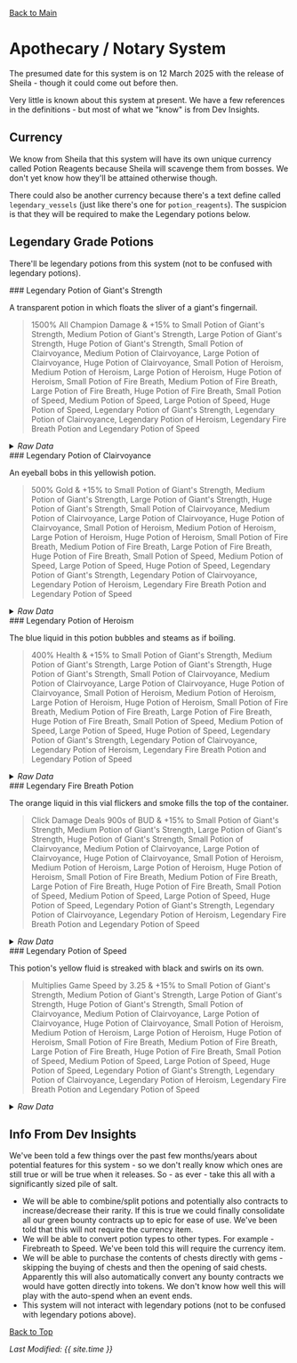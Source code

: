 [Back to Main](index.md)

# Apothecary / Notary System

The presumed date for this system is on 12 March 2025 with the release of Sheila - though it could come out before then.

Very little is known about this system at present. We have a few references in the definitions - but most of what we "know" is from Dev Insights.

## Currency

We know from Sheila that this system will have its own unique currency called Potion Reagents because Sheila will scavenge them from bosses. We don't yet know how they'll be attained otherwise though.

There could also be another currency because there's a text define called `legendary_vessels` (just like there's one for `potion_reagents`). The suspicion is that they will be required to make the Legendary potions below.

## Legendary Grade Potions

There'll be legendary potions from this system (not to be confused with legendary potions).

<div markdown="1" class="abilityBorder"><div markdown="1" class="abilityBorderInner">
### Legendary Potion of Giant's Strength  

A transparent potion in which floats the sliver of a giant's fingernail.

> 1500% All Champion Damage & +15% to Small Potion of Giant's Strength, Medium Potion of Giant's Strength, Large Potion of Giant's Strength, Huge Potion of Giant's Strength, Small Potion of Clairvoyance, Medium Potion of Clairvoyance, Large Potion of Clairvoyance, Huge Potion of Clairvoyance, Small Potion of Heroism, Medium Potion of Heroism, Large Potion of Heroism, Huge Potion of Heroism, Small Potion of Fire Breath, Medium Potion of Fire Breath, Large Potion of Fire Breath, Huge Potion of Fire Breath, Small Potion of Speed, Medium Potion of Speed, Large Potion of Speed, Huge Potion of Speed, Legendary Potion of Giant's Strength, Legendary Potion of Clairvoyance, Legendary Potion of Heroism, Legendary Fire Breath Potion and Legendary Potion of Speed

<details><summary><em>Raw Data</em></summary>
<p>
<pre>
{
    "id": 2164,
    "name": "Legendary Potion of Giant's Strength",
    "description": "A transparent potion in which floats the sliver of a giant's fingernail.",
    "effect": "effect_def,2264",
    "rarity": 5,
    "duration": 0,
    "graphic_id": 1,
    "odds": 0,
    "properties": {
        "inventory_graphic_id": 1,
        "name_plural": "Legendary Potions of Giant's Strength",
        "override_base_effect_key": "global_dps_multiplier_mult"
    },
    "tags": ""
}
</pre>
</p>
</details>
</div></div>
<div markdown="1" class="abilityBorder"><div markdown="1" class="abilityBorderInner">
### Legendary Potion of Clairvoyance  

An eyeball bobs in this yellowish potion.

> 500% Gold & +15% to Small Potion of Giant's Strength, Medium Potion of Giant's Strength, Large Potion of Giant's Strength, Huge Potion of Giant's Strength, Small Potion of Clairvoyance, Medium Potion of Clairvoyance, Large Potion of Clairvoyance, Huge Potion of Clairvoyance, Small Potion of Heroism, Medium Potion of Heroism, Large Potion of Heroism, Huge Potion of Heroism, Small Potion of Fire Breath, Medium Potion of Fire Breath, Large Potion of Fire Breath, Huge Potion of Fire Breath, Small Potion of Speed, Medium Potion of Speed, Large Potion of Speed, Huge Potion of Speed, Legendary Potion of Giant's Strength, Legendary Potion of Clairvoyance, Legendary Potion of Heroism, Legendary Fire Breath Potion and Legendary Potion of Speed

<details><summary><em>Raw Data</em></summary>
<p>
<pre>
{
    "id": 2165,
    "name": "Legendary Potion of Clairvoyance",
    "description": "An eyeball bobs in this yellowish potion.",
    "effect": "effect_def,2265",
    "rarity": 5,
    "duration": 0,
    "graphic_id": 1,
    "odds": 0,
    "properties": {
        "inventory_graphic_id": 1,
        "name_plural": "Legendary Potions of Clairvoyance",
        "override_base_effect_key": "gold_multiplier_mult"
    },
    "tags": ""
}
</pre>
</p>
</details>
</div></div>
<div markdown="1" class="abilityBorder"><div markdown="1" class="abilityBorderInner">
### Legendary Potion of Heroism  

The blue liquid in this potion bubbles and steams as if boiling.

> 400% Health & +15% to Small Potion of Giant's Strength, Medium Potion of Giant's Strength, Large Potion of Giant's Strength, Huge Potion of Giant's Strength, Small Potion of Clairvoyance, Medium Potion of Clairvoyance, Large Potion of Clairvoyance, Huge Potion of Clairvoyance, Small Potion of Heroism, Medium Potion of Heroism, Large Potion of Heroism, Huge Potion of Heroism, Small Potion of Fire Breath, Medium Potion of Fire Breath, Large Potion of Fire Breath, Huge Potion of Fire Breath, Small Potion of Speed, Medium Potion of Speed, Large Potion of Speed, Huge Potion of Speed, Legendary Potion of Giant's Strength, Legendary Potion of Clairvoyance, Legendary Potion of Heroism, Legendary Fire Breath Potion and Legendary Potion of Speed

<details><summary><em>Raw Data</em></summary>
<p>
<pre>
{
    "id": 2166,
    "name": "Legendary Potion of Heroism",
    "description": "The blue liquid in this potion bubbles and steams as if boiling.",
    "effect": "effect_def,2266",
    "rarity": 5,
    "duration": 0,
    "graphic_id": 1,
    "odds": 0,
    "properties": {
        "inventory_graphic_id": 1,
        "name_plural": "Legendary Potions of Heroism",
        "override_base_effect_key": "health_mult"
    },
    "tags": ""
}
</pre>
</p>
</details>
</div></div>
<div markdown="1" class="abilityBorder"><div markdown="1" class="abilityBorderInner">
### Legendary Fire Breath Potion  

The orange liquid in this vial flickers and smoke fills the top of the container.

> Click Damage Deals 900s of BUD & +15% to Small Potion of Giant's Strength, Medium Potion of Giant's Strength, Large Potion of Giant's Strength, Huge Potion of Giant's Strength, Small Potion of Clairvoyance, Medium Potion of Clairvoyance, Large Potion of Clairvoyance, Huge Potion of Clairvoyance, Small Potion of Heroism, Medium Potion of Heroism, Large Potion of Heroism, Huge Potion of Heroism, Small Potion of Fire Breath, Medium Potion of Fire Breath, Large Potion of Fire Breath, Huge Potion of Fire Breath, Small Potion of Speed, Medium Potion of Speed, Large Potion of Speed, Huge Potion of Speed, Legendary Potion of Giant's Strength, Legendary Potion of Clairvoyance, Legendary Potion of Heroism, Legendary Fire Breath Potion and Legendary Potion of Speed

<details><summary><em>Raw Data</em></summary>
<p>
<pre>
{
    "id": 2167,
    "name": "Legendary Fire Breath Potion",
    "description": "The orange liquid in this vial flickers and smoke fills the top of the container.",
    "effect": "effect_def,2267",
    "rarity": 5,
    "duration": 0,
    "graphic_id": 1,
    "odds": 0,
    "properties": {
        "inventory_graphic_id": 1,
        "name_plural": "Legendary Fire Breath Potions",
        "override_base_effect_key": "click_damage_seconds_global_dps"
    },
    "tags": ""
}
</pre>
</p>
</details>
</div></div>
<div markdown="1" class="abilityBorder"><div markdown="1" class="abilityBorderInner">
### Legendary Potion of Speed  

This potion's yellow fluid is streaked with black and swirls on its own.

> Multiplies Game Speed by 3.25 & +15% to Small Potion of Giant's Strength, Medium Potion of Giant's Strength, Large Potion of Giant's Strength, Huge Potion of Giant's Strength, Small Potion of Clairvoyance, Medium Potion of Clairvoyance, Large Potion of Clairvoyance, Huge Potion of Clairvoyance, Small Potion of Heroism, Medium Potion of Heroism, Large Potion of Heroism, Huge Potion of Heroism, Small Potion of Fire Breath, Medium Potion of Fire Breath, Large Potion of Fire Breath, Huge Potion of Fire Breath, Small Potion of Speed, Medium Potion of Speed, Large Potion of Speed, Huge Potion of Speed, Legendary Potion of Giant's Strength, Legendary Potion of Clairvoyance, Legendary Potion of Heroism, Legendary Fire Breath Potion and Legendary Potion of Speed

<details><summary><em>Raw Data</em></summary>
<p>
<pre>
{
    "id": 2168,
    "name": "Legendary Potion of Speed",
    "description": "This potion's yellow fluid is streaked with black and swirls on its own.",
    "effect": "effect_def,2268",
    "rarity": 5,
    "duration": 0,
    "graphic_id": 1,
    "odds": 0,
    "properties": {
        "inventory_graphic_id": 1,
        "name_plural": "Legendary Potions of Speed",
        "override_base_effect_key": "time_scale"
    },
    "tags": ""
}
</pre>
</p>
</details>
</div></div>

## Info From Dev Insights

We've been told a few things over the past few months/years about potential features for this system - so we don't really know which ones are still true or will be true when it releases. So - as ever - take this all with a significantly sized pile of salt.

- We will be able to combine/split potions and potentially also contracts to increase/decrease their rarity. If this is true we could finally consolidate all our green bounty contracts up to epic for ease of use. We've been told that this will not require the currency item.
- We will be able to convert potion types to other types. For example - Firebreath to Speed. We've been told this will require the currency item.
- We will be able to purchase the contents of chests directly with gems - skipping the buying of chests and then the opening of said chests. Apparently this will also automatically convert any bounty contracts we would have gotten directly into tokens. We don't know how well this will play with the auto-spend when an event ends.
- This system will not interact with legendary potions (not to be confused with legendary potions above).

[Back to Top](#top)

*Last Modified: {{ site.time }}*